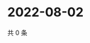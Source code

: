# 2022-08-02

共 0 条

<!-- BEGIN WEIBO -->
<!-- 最后更新时间 Tue Aug 02 2022 04:20:03 GMT+0800 (China Standard Time) -->

<!-- END WEIBO -->
